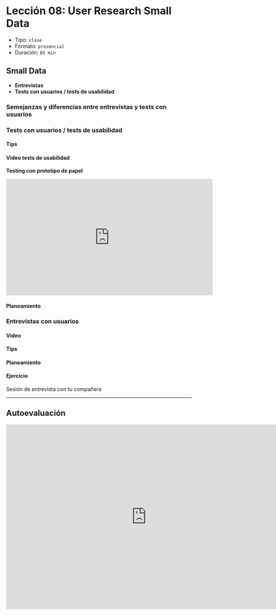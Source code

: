 # Lección 08: User Research Small Data

- Tipo: `clase`
- Formato: `presencial`
- Duración: `85 min`

## Small Data

* **Entrevistas**
* **Tests con usuarios / tests de usabilidad**

### Semejanzas y diferencias entre entrevistas y tests con usuarios

### Tests con usuarios / tests de usabilidad 

#### Tips

#### Video tests de usabilidad

**Testing con prototipo de papel**
<div class="iframeWrapper">
	<iframe width="560" height="315" src="https://www.youtube.com/embed/9wQkLthhHKA?cc_load_policy=1&cc_lang_pref=es" frameborder="0" allowfullscreen></iframe>
</div>


#### Planeamiento

### Entrevistas con usuarios


#### Video

#### Tips

#### Planeamiento

#### Ejercicio

Sesión de entrevista con tu compañera

***

## Autoevaluación

<div class="iframeWrapper">
	<iframe src="https://docs.google.com/forms/d/e/1FAIpQLSd0YgXnSxMCYenq--9QNEVg2qJ14yqIYSgZa2-gh6aOU-1vTw/viewform?embedded=true" width="760" height="500" frameborder="0" marginheight="0" marginwidth="0">Cargando...</iframe>
</div>